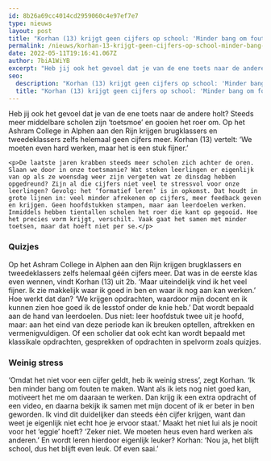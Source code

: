 ```yaml
---
id: 8b26a69cc4014cd2959060c4e97ef7e7
type: nieuws
layout: post
title: "Korhan (13) krijgt geen cijfers op school: 'Minder bang om fouten te maken' "
permalink: /nieuws/korhan-13-krijgt-geen-cijfers-op-school-minder-bang-om-fouten-te-maken-/
date: 2022-05-11T19:16:41.067Z
author: 7biA1WiYB
excerpt: "Heb jij ook het gevoel dat je van de ene toets naar de andere holt? Steeds meer middelbare scholen zijn ‘toetsmoe’ en gooien het roer om. Op het Ashram College in Alphen aan den Rijn krijgen brugklassers en tweedeklassers zelfs helemaal geen cijfers meer. Korhan (13) vertelt: ‘We moeten even hard werken, maar het is een stuk fijner.’  "
seo:
  description: "Korhan (13) krijgt geen cijfers op school: 'Minder bang om fouten te maken' "
  title: "Korhan (13) krijgt geen cijfers op school: 'Minder bang om fouten te maken' "
---
```

Heb jij ook het gevoel dat je van de ene toets naar de andere holt? Steeds meer middelbare scholen zijn ‘toetsmoe’ en gooien het roer om. Op het Ashram College in Alphen aan den Rijn krijgen brugklassers en tweedeklassers zelfs helemaal geen cijfers meer. Korhan (13) vertelt: ‘We moeten even hard werken, maar het is een stuk fijner.’  

    <p>De laatste jaren krabben steeds meer scholen zich achter de oren. Slaan we door in onze toetsmanie? Wat steken leerlingen er eigenlijk van op als ze woensdag weer zijn vergeten wat ze dinsdag hebben opgedreund? Zijn al die cijfers niet veel te stressvol voor onze leerlingen? Gevolg: het ‘formatief leren’ is in opkomst. Dat houdt in grote lijnen in: veel minder afrekenen op cijfers, meer feedback geven en krijgen. Geen hoofdstukken stampen, maar aan leerdoelen werken. Inmiddels hebben tientallen scholen het roer die kant op gegooid. Hoe het precies vorm krijgt, verschilt. Vaak gaat het samen met minder toetsen, maar dat hoeft niet per se.</p>
<h3>Quizjes</h3>
<p>Op het Ashram College in Alphen aan den Rijn krijgen brugklassers en tweedeklassers zelfs helemaal géén cijfers meer. Dat was in de eerste klas even wennen, vindt Korhan (13) uit 2b. ‘Maar uiteindelijk vind ik het veel fijner. Ik zie makkelijk waar ik goed in ben en waar ik nog aan kan werken.’ Hoe werkt dat dan? ‘We krijgen opdrachten, waardoor mijn docent en ik kunnen zien hoe goed ik de lesstof onder de knie heb.’ Dat wordt bepaald aan de hand van leerdoelen. Dus niet: leer hoofdstuk twee uit je hoofd, maar: aan het eind van deze periode kan ik breuken optellen, aftrekken en vermenigvuldigen. Of een scholier dat ook echt kan wordt bepaald met klassikale opdrachten, gesprekken of opdrachten in spelvorm zoals quizjes.</p>
<h3>Weinig stress</h3>
<p>‘Omdat het niet voor een cijfer geldt, heb ik weinig stress’, zegt Korhan. ‘Ik ben minder bang om fouten te maken. Want als ik iets nog niet goed kan, motiveert het me om daaraan te werken. Dan krijg ik een extra opdracht of een video, en daarna bekijk ik samen met mijn docent of ik er beter in ben geworden. Ik vind dit duidelijker dan steeds één cijfer krijgen, want dan weet je eigenlijk niet echt hoe je ervoor staat.’ Maakt het niet lui als je nooit voor het ‘eggie’ hoeft? ‘Zeker niet. We moeten heus even hard werken als anderen.’ En wordt leren hierdoor eigenlijk leuker? Korhan: ‘Nou ja, het blijft school, dus het blijft even leuk. Of even saai.’</p>  
